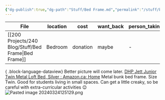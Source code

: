 ```yaml
---
{"dg-publish":true,"dg-path":"Stuff/Bed Frame.md","permalink":"/stuff/bed-frame/"}
---
```



| File                                                    | location | cost     | want_back | person_taking |
| ------------------------------------------------------- | -------- | -------- | --------- | ------------- |
| [[200 Projects/240 Blog/Stuff/Bed Frame\|Bed Frame]] | Bedroom  | donation | maybe     | \-            |

{ .block-language-dataview}
Better picture will come later.
[DHP Jett Junior Twin Metal Loft Bed, Silver : Amazon.ca: Home](https://www.amazon.ca/dp/B004DAYE28/ref=pe_3034960_233709270_TE_item)
Metal bunk bed frame. Size Twin. Good for students living in small spaces.
Can get a little creaky, so be careful with extra-curricular activities 😉
![Pasted image 20240324125129.png](/img/user/Attachments/Pasted%20image%2020240324125129.png)